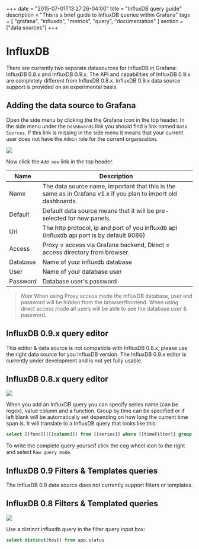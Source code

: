 +++
date = "2015-07-01T13:27:26-04:00"
title = "InfluxDB query guide"
description = "This is a brief guide to InfluxDB queries within Grafana"
tags = [ "grafana", "influxdb", "metrics", "query", "documentation" ]
section = ["data sources"]
+++

# InfluxDB

There are currently two separate datasources for InfluxDB in Grafana: InfluxDB 0.8.x and InfluxDB 0.9.x. The API and capabilities of InfluxDB 0.9.x are completely different from InfluxDB 0.8.x. InfluxDB 0.9.x data source support is provided on an experimental basis.

## Adding the data source to Grafana
Open the side menu by clicking the the Grafana icon in the top header. In the side menu under the `Dashboards` link you
should find a link named `Data Sources`. If this link is missing in the side menu it means that your current
user does not have the `Admin` role for the current organization.

![](/img/docs/add_datasource_influxdb.png)

Now click the `Add new` link in the top header.

Name | Description
------------ | -------------
Name | The data source name, important that this is the same as in Grafana v1.x if you plan to import old dashboards.
Default | Default data source means that it will be pre-selected for new panels.
Url | The http protocol, ip and port of you influxdb api (influxdb api port is by default 8086)
Access | Proxy = access via Grafana backend, Direct = access directory from browser.
Database | Name of your influxdb database
User | Name of your database user
Password | Database user's password

> *Note* When using Proxy access mode the InfluxDB database, user and password will be hidden from the browser/frontend. When
> using direct access mode all users will be able to see the database user & password.

## InfluxDB 0.9.x query editor

This editor & data source is not compatible with InfluxDB 0.8.x, please use the right data source for you InfluxDB version.
The InfluxDB 0.9.x editor is currently under development and is not yet fully usable.

## InfluxDB 0.8.x query editor

![](/img/v1/influxdb_editor.png)

When you add an InfluxDB query you can specify series name (can be regex), value column and a function. Group by time can be specified or if left blank will be automatically set depending on how long the current time span is. It will translate to a InfluxDB query that looks like this:

```sql
select [[func]]([[column]]) from [[series]] where [[timeFilter]] group by time([[interval]]) order asc
```

To write the complete query yourself click the cog wheel icon to the right and select ``Raw query mode``.

## InfluxDB 0.9 Filters & Templates queries

The InfluxDB 0.9 data source does not currently support filters or templates.

## InfluxDB 0.8 Filters & Templated queries

![](/img/animated_gifs/influxdb_templated_query.gif)


Use a distinct influxdb query in the filter query input box:

```sql
select distinct(host) from app.status
```



